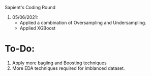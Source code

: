 Sapient's Coding Round

1. 05/06/2021:
    - Applied a combination of Oversampling and Undersampling. 
    - Applied XGBoost

# To-Do:
1. Apply more bagiing and Boosting techniques
2. More EDA techniques required for imblanced dataset.

 
